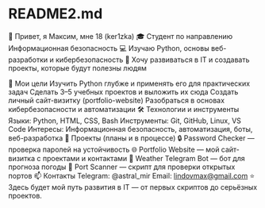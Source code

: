 # README2.md
👋 Привет, я Максим, мне 18 (ker1zka)
🎓 Студент по направлению Информационная безопасность
💻 Изучаю Python, основы веб-разработки и кибербезопасность
🚀 Хочу развиваться в IT и создавать проекты, которые будут полезны людям

🎯 Мои цели
Изучить Python глубже и применять его для практических задач
Сделать 3–5 учебных проектов и выложить их сюда
Создать личный сайт-визитку (portfolio-website)
Разобраться в основах кибербезопасности и автоматизации
🛠 Технологии и инструменты
Языки: Python, HTML, CSS, Bash
Инструменты: Git, GitHub, Linux, VS Code
Интересы: Информационная безопасность, автоматизация, боты, веб-разработка
📂 Проекты (планы и в процессе)
🔒 Password Checker — проверка паролей на устойчивость
🌐 Portfolio Website — мой сайт-визитка с проектами и контактами
🤖 Weather Telegram Bot — бот для прогноза погоды
📡 Port Scanner — скрипт для проверки открытых портов
📫 Контакты
Telegram: @astral_mir
Email: lindovmax@gmail.com
⭐️ Здесь будет мой путь развития в IT — от первых скриптов до серьёзных проектов.

